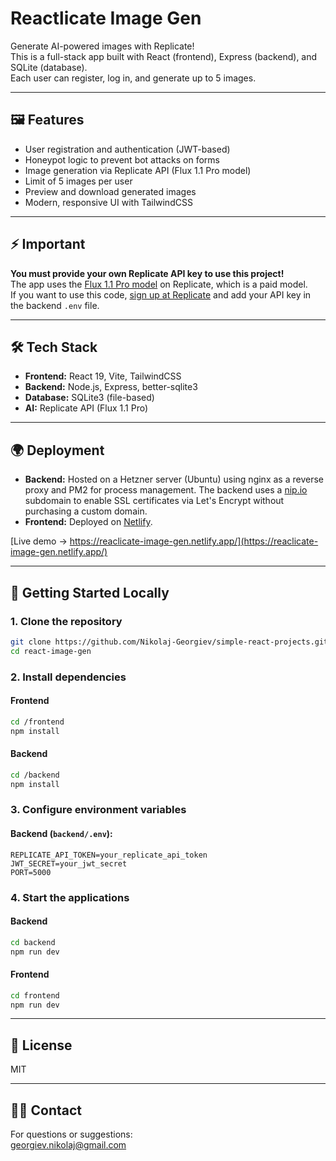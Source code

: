 # Reactlicate Image Gen

Generate AI-powered images with Replicate!  
This is a full-stack app built with React (frontend), Express (backend), and SQLite (database).  
Each user can register, log in, and generate up to 5 images.

---

## 🖼️ Features

- User registration and authentication (JWT-based)
- Honeypot logic to prevent bot attacks on forms
- Image generation via Replicate API (Flux 1.1 Pro model)
- Limit of 5 images per user
- Preview and download generated images
- Modern, responsive UI with TailwindCSS

---

## ⚡️ Important

**You must provide your own Replicate API key to use this project!**  
The app uses the [Flux 1.1 Pro model](https://replicate.com/black-forest-labs/flux-1.1-pro) on Replicate, which is a paid model.  
If you want to use this code, [sign up at Replicate](https://replicate.com/) and add your API key in the backend `.env` file.

---

## 🛠️ Tech Stack

- **Frontend:** React 19, Vite, TailwindCSS
- **Backend:** Node.js, Express, better-sqlite3
- **Database:** SQLite3 (file-based)
- **AI:** Replicate API (Flux 1.1 Pro)

---

## 🌍 Deployment

- **Backend:** Hosted on a Hetzner server (Ubuntu) using nginx as a reverse proxy and PM2 for process management. The backend uses a [nip.io](https://nip.io/) subdomain to enable SSL certificates via Let's Encrypt without purchasing a custom domain.
- **Frontend:** Deployed on [Netlify](https://reaclicate-image-gen.netlify.app/).

[Live demo → https://reaclicate-image-gen.netlify.app/](https://reaclicate-image-gen.netlify.app/)

---

## 🚀 Getting Started Locally

### 1. Clone the repository

```bash
git clone https://github.com/Nikolaj-Georgiev/simple-react-projects.git
cd react-image-gen
```

### 2. Install dependencies

#### Frontend

```bash
cd /frontend
npm install
```

#### Backend

```bash
cd /backend
npm install
```

### 3. Configure environment variables

#### Backend (`backend/.env`):

```env
REPLICATE_API_TOKEN=your_replicate_api_token
JWT_SECRET=your_jwt_secret
PORT=5000
```

### 4. Start the applications

#### Backend

```bash
cd backend
npm run dev
```

#### Frontend

```bash
cd frontend
npm run dev
```

---

## 📝 License

MIT

---

## 🙋‍♂️ Contact

For questions or suggestions:  
georgiev.nikolaj@gmail.com
